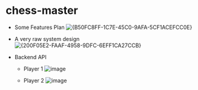 # chess-master
- Some Features Plan
![{B50FC8FF-1C7E-45C0-9AFA-5CF1ACEFCC0E}](https://github.com/user-attachments/assets/2def2754-aee1-4a12-b976-a3286ae3844b)

- A very raw system design
![{200F05E2-FAAF-4958-9DFC-6EFF1CA27CCB}](https://github.com/user-attachments/assets/bf19abe3-2b45-405d-a40f-ca891b7aa550)

- Backend API
  - Player 1
![image](https://github.com/user-attachments/assets/0dfea82b-5098-4363-95a0-ee10c40f5fdc)

  - Player 2
![image](https://github.com/user-attachments/assets/efc1ff37-d1cb-4df6-9079-f2784fcb5630)
